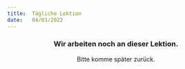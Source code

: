 ```yaml
---
title:  Tägliche Lektion
date:   04/03/2022
---
```


### <center>Wir arbeiten noch an dieser Lektion.</center>
<center>Bitte komme später zurück.</center>